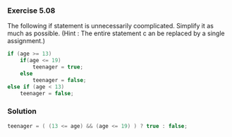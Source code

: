 ### Exercise 5.08

The following if statement is unnecessarily coomplicated. Simplify it as much as possible.
(Hint : The entire statement c an be replaced by a single assignment.)

```c
if (age >= 13)
    if(age <= 19)
        teenager = true;
    else
        teenager = false;
else if (age < 13)
    teenager = false;
```

### Solution

```c
teenager = ( (13 <= age) && (age <= 19) ) ? true : false;
```